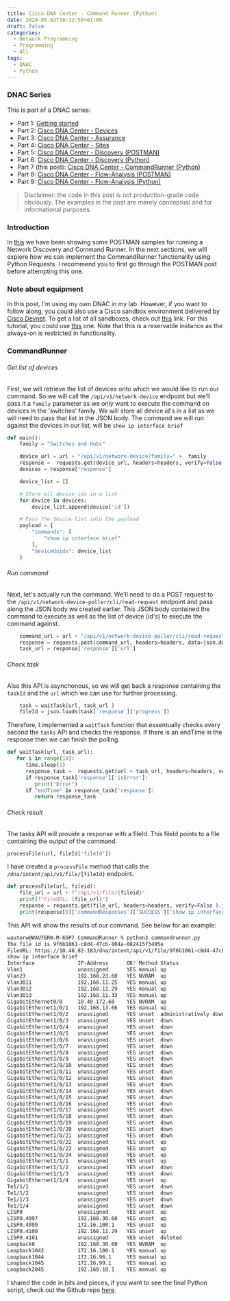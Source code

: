 ```yaml
---
title: Cisco DNA Center - Command Runner (Python)
date: 2020-05-02T10:32:50+01:00
draft: false
categories:
  - Network Programming
  - Programming
  - All
tags:
  - DNAC
  - Python
---
```

### DNAC Series

This is part of a DNAC series:

- Part 1: [Getting started](https://blog.wimwauters.com/networkprogrammability/2020-04-22_dnac_part1_gettingstarted/)
- Part 2: [Cisco DNA Center - Devices](https://blog.wimwauters.com/networkprogrammability/2020-04-24_dnac_part2_pythonrequests/)
- Part 3: [Cisco DNA Center - Assurance](https://blog.wimwauters.com/networkprogrammability/2020-04-25_dnac_part3_pythonrequests/)
- Part 4: [Cisco DNA Center - Sites](https://blog.wimwauters.com/networkprogrammability/2020-04-27_dnac_part3_pythonrequests/)
- Part 5: [Cisco DNA Center - Discovery (POSTMAN)](https://blog.wimwauters.com/networkprogrammability/2020-04-29_dnac_part5_postman_networkdiscovery/)
- Part 6: [Cisco DNA Center - Discovery (Python)](https://blog.wimwauters.com/networkprogrammability/2020-05-01_dnac_part6_pythonrequests/)
- Part 7 (this post): [Cisco DNA Center - CommandRunner (Python)](https://blog.wimwauters.com/networkprogrammability/2020-05-02_dnac_part7_pythonrequests/)
- Part 8: [Cisco DNA Center - Flow-Analysis (POSTMAN)](https://blog.wimwauters.com/networkprogrammability/2020-05-03_dnac_part8_postman_flowanalysis/)
- Part 9: [Cisco DNA Center - Flow-Analysis (Python)](https://blog.wimwauters.com/networkprogrammability/2020-05-04_dnac_part9_pythonrequests_flowanalysis/)
>Disclaimer: the code in this post is not production-grade code obviously.  The examples in the post are merely conceptual and for informational purposes.

### Introduction
 In [this](https://blog.wimwauters.com/networkprogrammability/2020-04-29_dnac_part4_postman_networkdiscovery/) we have been showing some POSTMAN samples for running a Network Discovery and Command Runner. In the next sections, we will explore how we can implement the CommandRunner functionality using Python Requests. I recommend you to first go through the POSTMAN post before attempting this one.

### Note about equipment

In this post, I'm using my own DNAC in my lab. However, if you want to follow along, you could also use a Cisco sandbox environment delivered by [Cisco Devnet](https://developer.cisco.com). To get a list of all sandboxes, check out [this](https://devnetsandbox.cisco.com/) link. For this tutorial, you could use [this](https://devnetsandbox.cisco.com/RM/Diagram/Index/b8d7aa34-aa8f-4bf2-9c42-302aaa2daafb?diagramType=Topology) one. Note that this is a reservable instance as the always-on is restricted in functionality.

### CommandRunner


###### Get list of devices
First, we will retrieve the list of devices onto which we would like to run our command. So we will call the `/api/v1/network-device` endpoint but we'll pass it a `family` parameter as we only want to execute the command on devices in the 'switches' family. We will store all device id's in a list as we will need to pass that list in the JSON body. The command we will run against the devices in our list, will be `show ip interface brief`

```python
def main():
    family = "Switches and Hubs"

    device_url = url + "/api/v1/network-device?family=" +  family
    response =  requests.get(device_url, headers=headers, verify=False ).json()
    devices = response["response"]

    device_list = []

    # Store all device ids in a list
    for device in devices:
        device_list.append(device['id'])

    # Pass the device list into the payload
    payload = {
        "commands": [
            "show ip interface brief"
        ],
        "deviceUuids": device_list
    }
```
###### Run command

Next, let's actually run the command. We'll need to do a POST request to the `/api/v1/network-device-poller/cli/read-request` endpoint and pass along the JSON body we created earlier. This JSON body contained the command to execute as well as the list of device (id's) to execute the command against.

```python
    command_url = url + "/api/v1/network-device-poller/cli/read-request"
    response = requests.post(command_url, headers=headers, data=json.dumps(payload), verify=False ).json()
    task_url = response['response']['url']
```

###### Check task
Also this API is asynchonous, so we will get back a response containing the `taskId` and the `url` which we can use for further processing.

```python
    task = waitTask(url, task_url )
    fileId = json.loads(task['response']['progress'])
```
Therefore, I implemented a `waitTask` function that essentually checks every second the `tasks` API and checks the response. If there is an endTime in the response then we can finish the polling.

```python
def waitTask(url, task_url):
   for i in range(10):
      time.sleep(1)
      response_task =  requests.get(url + task_url, headers=headers, verify=False ).json()
      if response_task['response']['isError']:
         print("Error")
      if "endTime" in response_task['response']:
         return response_task
```

###### Check result
The tasks API will provide a response with a fileId. This fileId points to a file containing the output of the command. 

```python
processFile(url, fileId['fileId'])
```
I have created a `processFile` method that calls the `/dna/intent/api/v1/file/{fileId}` endpoint.
```python
def processFile(url, fileid):
    file_url = url + f"/api/v1/file/{fileid}"
    print(f"FileURL: {file_url}")
    response = requests.get(file_url, headers=headers, verify=False ).json()
    print(response[0]['commandResponses']['SUCCESS']['show ip interface brief'])
```
This API will show the results of our command. See below for an example:

```bash
wauterw@WAUTERW-M-65P7 CommandRunner % python3 commandrunner.py
The file id is 9f6b1061-c8d4-47cb-804a-082415f3495e
FileURL: https://10.48.82.183/dna/intent/api/v1/file/9f6b1061-c8d4-47cb-804a-082415f3495e
show ip interface brief
Interface              IP-Address      OK? Method Status                Protocol
Vlan1                  unassigned      YES manual up                    up      
Vlan23                 192.168.23.60   YES NVRAM  up                    up      
Vlan3011               192.168.11.25   YES manual up                    up      
Vlan3012               192.168.11.29   YES manual up                    up      
Vlan3013               192.168.11.33   YES manual up                    up      
GigabitEthernet0/0     10.48.172.60    YES NVRAM  up                    up      
GigabitEthernet1/0/1   192.168.13.66   YES manual up                    up      
GigabitEthernet1/0/2   unassigned      YES unset  administratively down down    
GigabitEthernet1/0/3   unassigned      YES unset  down                  down    
GigabitEthernet1/0/4   unassigned      YES unset  down                  down    
GigabitEthernet1/0/5   unassigned      YES unset  down                  down    
GigabitEthernet1/0/6   unassigned      YES unset  down                  down    
GigabitEthernet1/0/7   unassigned      YES unset  down                  down    
GigabitEthernet1/0/8   unassigned      YES unset  down                  down    
GigabitEthernet1/0/9   unassigned      YES unset  down                  down    
GigabitEthernet1/0/10  unassigned      YES unset  down                  down    
GigabitEthernet1/0/11  unassigned      YES unset  down                  down    
GigabitEthernet1/0/12  unassigned      YES unset  down                  down    
GigabitEthernet1/0/13  unassigned      YES unset  down                  down    
GigabitEthernet1/0/14  unassigned      YES unset  down                  down    
GigabitEthernet1/0/15  unassigned      YES unset  down                  down    
GigabitEthernet1/0/16  unassigned      YES unset  down                  down    
GigabitEthernet1/0/17  unassigned      YES unset  down                  down    
GigabitEthernet1/0/18  unassigned      YES unset  down                  down    
GigabitEthernet1/0/19  unassigned      YES unset  down                  down    
GigabitEthernet1/0/20  unassigned      YES unset  down                  down    
GigabitEthernet1/0/21  unassigned      YES unset  down                  down    
GigabitEthernet1/0/22  unassigned      YES unset  up                    up      
GigabitEthernet1/0/23  unassigned      YES unset  up                    up      
GigabitEthernet1/0/24  unassigned      YES unset  up                    up      
GigabitEthernet1/1/1   unassigned      YES unset  up                    up      
GigabitEthernet1/1/2   unassigned      YES unset  down                  down    
GigabitEthernet1/1/3   unassigned      YES unset  down                  down    
GigabitEthernet1/1/4   unassigned      YES unset  up                    up      
Te1/1/1                unassigned      YES unset  down                  down    
Te1/1/2                unassigned      YES unset  down                  down    
Te1/1/3                unassigned      YES unset  down                  down    
Te1/1/4                unassigned      YES unset  down                  down    
LISP0                  unassigned      YES unset  up                    up      
LISP0.4097             192.168.30.60   YES unset  up                    up      
LISP0.4099             172.16.100.1    YES unset  up                    up      
LISP0.4100             192.168.11.29   YES unset  up                    up      
LISP0.4101             unassigned      YES unset  deleted               down    
Loopback0              192.168.30.60   YES NVRAM  up                    up      
Loopback1042           172.16.100.1    YES manual up                    up      
Loopback1044           172.16.96.1     YES manual up                    up      
Loopback1045           172.16.99.1     YES manual up                    up      
Loopback2045           192.168.18.1    YES manual up                    up      
```
I shared the code in bits and pieces, if you want to see the final Python script, check out the Github repo [here](https://github.com/wiwa1978/blog-hugo-netlify-code/tree/master/DNAC_PythonRequests/CommandRunner).